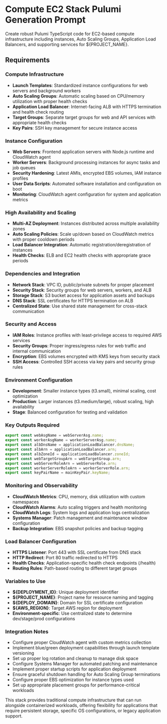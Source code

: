 # Compute EC2 Stack Pulumi Generation Prompt

Create robust Pulumi TypeScript code for EC2-based compute infrastructure including instances, Auto Scaling Groups, Application Load Balancers, and supporting services for ${PROJECT_NAME}.

## Requirements

### Compute Infrastructure
- **Launch Templates**: Standardized instance configurations for web servers and background workers
- **Auto Scaling Groups**: Automatic scaling based on CPU/memory utilization with proper health checks
- **Application Load Balancer**: Internet-facing ALB with HTTPS termination and health check routing
- **Target Groups**: Separate target groups for web and API services with appropriate health checks
- **Key Pairs**: SSH key management for secure instance access

### Instance Configuration
- **Web Servers**: Frontend application servers with Node.js runtime and CloudWatch agent
- **Worker Servers**: Background processing instances for async tasks and job queues
- **Security Hardening**: Latest AMIs, encrypted EBS volumes, IAM instance profiles
- **User Data Scripts**: Automated software installation and configuration on boot
- **Monitoring**: CloudWatch agent configuration for system and application metrics

### High Availability and Scaling
- **Multi-AZ Deployment**: Instances distributed across multiple availability zones
- **Auto Scaling Policies**: Scale up/down based on CloudWatch metrics with proper cooldown periods
- **Load Balancer Integration**: Automatic registration/deregistration of instances
- **Health Checks**: ELB and EC2 health checks with appropriate grace periods

### Dependencies and Integration
- **Network Stack**: VPC ID, public/private subnets for proper placement
- **Security Stack**: Security groups for web servers, workers, and ALB
- **Storage Stack**: S3 bucket access for application assets and backups
- **DNS Stack**: SSL certificates for HTTPS termination on ALB
- **Centralized State**: Use shared state management for cross-stack communication

### Security and Access
- **IAM Roles**: Instance profiles with least-privilege access to required AWS services
- **Security Groups**: Proper ingress/egress rules for web traffic and internal communication
- **Encryption**: EBS volumes encrypted with KMS keys from security stack
- **SSH Access**: Controlled SSH access via key pairs and security group rules

### Environment Configuration
- **Development**: Smaller instance types (t3.small), minimal scaling, cost optimization
- **Production**: Larger instances (t3.medium/large), robust scaling, high availability
- **Stage**: Balanced configuration for testing and validation

### Key Outputs Required
```typescript
export const webAsgName = webServerAsg.name;
export const workerAsgName = workerServerAsg.name;
export const albDnsName = applicationLoadBalancer.dnsName;
export const albArn = applicationLoadBalancer.arn;
export const albZoneId = applicationLoadBalancer.zoneId;
export const webTargetGroupArn = webTargetGroup.arn;
export const webServerRoleArn = webServerRole.arn;
export const workerServerRoleArn = workerServerRole.arn;
export const keyPairName = mainKeyPair.keyName;
```

### Monitoring and Observability
- **CloudWatch Metrics**: CPU, memory, disk utilization with custom namespaces
- **CloudWatch Alarms**: Auto scaling triggers and health monitoring
- **CloudWatch Logs**: System logs and application logs centralization
- **Systems Manager**: Patch management and maintenance window configuration
- **Backup Integration**: EBS snapshot policies and backup tagging

### Load Balancer Configuration
- **HTTPS Listener**: Port 443 with SSL certificate from DNS stack
- **HTTP Redirect**: Port 80 traffic redirected to HTTPS
- **Health Checks**: Application-specific health check endpoints (/health)
- **Routing Rules**: Path-based routing to different target groups

### Variables to Use
- **${DEPLOYMENT_ID}**: Unique deployment identifier
- **${PROJECT_NAME}**: Project name for resource naming and tagging
- **${DEPLOY_DOMAIN}**: Domain for SSL certificate configuration
- **${AWS_REGION}**: Target AWS region for deployment
- **Environment-specific**: Use centralized state to determine dev/stage/prod configurations

### Integration Notes
- Configure proper CloudWatch agent with custom metrics collection
- Implement blue/green deployment capabilities through launch template versioning
- Set up proper log rotation and cleanup to manage disk space
- Configure Systems Manager for automated patching and maintenance
- Implement proper startup scripts for application deployment
- Ensure graceful shutdown handling for Auto Scaling Group terminations
- Configure proper EBS optimization for instance types used
- Set up appropriate placement groups for performance-critical workloads

This stack provides traditional compute infrastructure that can run alongside containerized workloads, offering flexibility for applications that require persistent storage, specific OS configurations, or legacy application support.